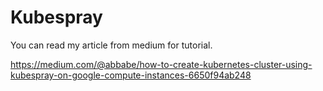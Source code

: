 # Kubespray

You can read my article from medium for tutorial.

https://medium.com/@abbabe/how-to-create-kubernetes-cluster-using-kubespray-on-google-compute-instances-6650f94ab248

